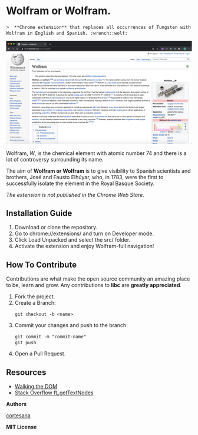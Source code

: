 # Wolfram or Wolfram.

	>  **Chrome extension** that replaces all occurrences of Tungsten with Wolfram in English and Spanish. :wrench::wolf:


![Wikipedia Wolfram page](./examples/screenshot_en.png)


Wolfram, *W*, is the chemical element with atomic number 74 and there is a lot of controversy surrounding its name.

The aim of **Wolfram or Wolfram** is to give visibility to Spanish scientists and brothers, José and Fausto Elhúyar, who, in 1783, were the first to successfully isolate the element in the Royal Basque Society.

*The extension is not published in the Chrome Web Store.*

## Installation Guide

1. Download or clone the repository.
2. Go to chrome://extensions/ and turn on Developer mode.
3. Click Load Unpacked and select the src/ folder.
4. Activate the extension and enjoy Wolfram-full navigation!

## How To Contribute

Contributions are what make the open source community an amazing place to be, learn and grow. Any contributions to **libc** are **greatly appreciated**.
1. Fork the project.
2. Create a Branch:
	```
	git checkout -b <name>
	```
3. Commit your changes and push to the branch:
	```
	git commit -m "commit-name"
	git push
	```
5. Open a Pull Request.

## Resources

- [Walking the DOM](https://javascript.info/dom-navigation)
- [Stack Overflow ft_getTextNodes](https://stackoverflow.com/questions/5904914/javascript-regex-to-replace-text-not-in-html-attributes)

**Authors**

[cortesana](https://twitter.com/cortesana_dev)

**MIT License**
